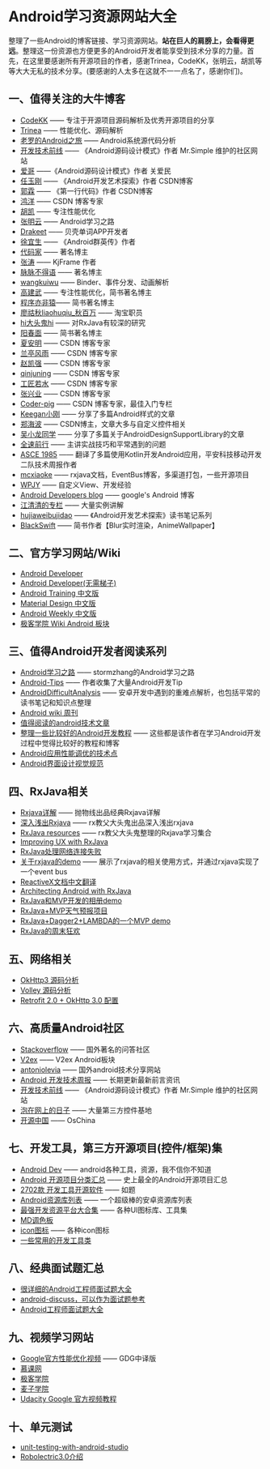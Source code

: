 Android学习资源网站大全
=====================

整理了一些Android的博客链接、学习资源网站。**站在巨人的肩膀上，会看得更远**。整理这一份资源也方便更多的Android开发者能享受到技术分享的力量。首先，在这里要感谢所有开源项目的作者，感谢Trinea，CodeKK，张明云，胡凯等等大大无私的技术分享。(要感谢的人太多在这就不一一点名了，感谢你们)。

## 一、值得关注的大牛博客

* [CodeKK](http://a.codekk.com/) —— 专注于开源项目源码解析及优秀开源项目的分享
* [Trinea](http://www.trinea.cn/) —— 性能优化、源码解析
* [老罗的Android之旅](http://blog.csdn.net/Luoshengyang) —— Android系统源代码分析
* [开发技术前线](http://www.devtf.cn/) —— 《Android源码设计模式》作者 Mr.Simple 维护的社区网站
* [爱哥](http://blog.csdn.net/aigestudio) ——《Android源码设计模式》作者 关爱民 
* [任玉刚](http://blog.csdn.net/singwhatiwanna) —— 《Android开发艺术探索》作者 CSDN博客
* [郭霖](http://blog.csdn.net/guolin_blog) —— 《第一行代码》作者 CSDN博客
* [鸿洋](http://blog.csdn.net/lmj623565791) —— CSDN 博客专家
* [胡凯](http://hukai.me) —— 专注性能优化
* [张明云](http://www.jianshu.com/users/e6885381f7d4/latest_articles) —— Android学习之路
* [Drakeet](http://drakeet.me) —— 贝壳单词APP开发者
* [徐宜生](http://blog.csdn.net/eclipsexys) —— 《Android群英传》作者
* [代码家](http://blog.daimajia.com/) —— 著名博主
* [张涛](http://kymjs.com) —— KjFrame 作者
* [脉脉不得语](http://www.inferjay.com/blog/categories/androiddevweekly/) —— 著名博主
* [wangkuiwu](http://wangkuiwu.github.io) —— Binder、事件分发、动画解析
* [高建武](http://www.jianshu.com/users/FK4sc4/latest_articles) —— 专注性能优化，简书著名博主
* [程序亦非猿](http://yifeiyuan.me)—— 简书著名博主
* [廖祜秋liaohuqiu_秋百万](http://liaohuqiu.net) —— 淘宝职员
* [hi大头鬼hi](http://blog.csdn.net/lzyzsd) —— 对RxJava有较深的研究
* [阳春面](http://www.jianshu.com/users/nqobaq/latest_articles) —— 简书著名博主
* [夏安明](http://blog.csdn.net/xiaanming) —— CSDN 博客专家
* [兰亭风雨](http://blog.csdn.net/ns_code) —— CSDN 博客专家
* [赵凯强](http://blog.csdn.net/zhaokaiqiang1992) —— CSDN 博客专家
* [qinjuning](http://blog.csdn.net/qinjuning) —— CSDN 博客专家
* [工匠若水](http://blog.csdn.net/yanbober) —— CSDN 博客专家
* [张兴业](http://blog.csdn.net/xyz_lmn) —— CSDN 博客专家
* [Coder-pig](http://blog.csdn.net/coder_pig) —— CSDN 博客专家，最佳入门专栏
* [Keegan小刚](http://keeganlee.me/) —— 分享了多篇Android样式的文章
* [郑海波](http://blog.csdn.net/NUPTboyZHB/) —— CSDN博主，文章大多与自定义控件相关
* [吴小龙同学](http://wuxiaolong.me/) —— 分享了多篇关于AndroidDesignSupportLibrary的文章
* [全速前行](http://blog.csdn.net/lincyang) —— 主讲实战技巧和平常遇到的问题
* [ASCE 1985](http://blog.csdn.net/asce1885) —— 翻译了多篇使用Kotlin开发Android应用，平安科技移动开发二队技术周报作者
* [mcxiaoke](http://blog.mcxiaoke.com) —— rxjava文档，EventBus博客，多渠道打包，一些开源项目
* [WPJY](http://blog.csdn.net/wangjinyu501?viewmode=contents) —— 自定义View、开发经验
* [Android Developers blog](http://android-developers.blogspot.jp/) —— google's Android 博客
* [江清清的专栏](http://blog.csdn.net/developer_jiangqq) —— 	大量实例讲解
* [hujiaweibujidao](http://hujiaweibujidao.github.io) —— 《Android开发艺术探索》读书笔记系列
* [BlackSwift](http://www.jianshu.com/users/b99b0edd4e77/latest_articles) —— 简书作者【Blur实时渲染，AnimeWallpaper】

## 二、官方学习网站/Wiki

* [Android Developer](http://developer.android.com/)
* [Android Developer(无需梯子)](http://androiddoc.qiniudn.com/index.html)
* [Android Training 中文版](http://hukai.me/android-training-course-in-chinese/index.html)
* [Material Design 中文版](http://wiki.jikexueyuan.com/project/material-design/)
* [Android Weekly 中文版](http://wiki.jikexueyuan.com/project/android-weekly/)
* [极客学院 Wiki Android 板块](http://wiki.jikexueyuan.com/list/android)


## 三、值得Android开发者阅读系列

* [Android学习之路](http://www.stormzhang.com/android/2014/07/07/learn-android-from-rookie/) —— stormzhang的Android学习之路
* [Android-Tips](https://github.com/tangqi92/Android-Tips) —— 作者收集了大量Android开发Tip
* [AndroidDifficultAnalysis](https://github.com/ZhaoKaiQiang/AndroidDifficultAnalysis) —— 安卓开发中遇到的重难点解析，也包括平常的读书笔记和知识点整理
* [Android wiki 周刊](https://github.com/bboyfeiyu/android-tech-frontier/wiki)
* [值得阅读的android技术文章](https://github.com/bboyfeiyu/Worth-Reading-the-Android-technical-articles) 
* [整理一些比较好的Android开发教程](http://bxbxbai.github.io/2014/10/07/android-develop-resource/) —— 这些都是该作者在学习Android开发过程中觉得比较好的教程和博客
* [Android应用性能调优的技术点](http://zhuanlan.zhihu.com/kaede/20326073)
* [Android界面设计视觉规范](http://www.woshipm.com/ucd/243897.html?utm_source=tuicool&utm_medium=referral)


## 四、RxJava相关

* [Rxjava详解](http://gank.io/post/560e15be2dca930e00da1083) —— 抛物线出品经典Rxjava详解
* [深入浅出Rxjava](http://blog.csdn.net/lzyzsd/article/details/41833541) —— rx教父大头鬼出品深入浅出rxjava
* [RxJava resources](https://github.com/lzyzsd/Awesome-RxJava) —— rx教父大头鬼整理的Rxjava学习集合
* [Improving UX with RxJava](https://medium.com/@diolor/improving-ux-with-rxjava-4440a13b157f#.9mc2oeyzo)
* [RxJava处理网络连接失败](http://www.jianshu.com/p/7e28c8216c7d)
* [关于rxjava的demo](https://github.com/kaushikgopal/RxJava-Android-Samples) —— 展示了rxjava的相关使用方式，并通过rxjava实现了一个event bus
* [ReactiveX文档中文翻译](https://mcxiaoke.gitbooks.io/rxdocs/content/index.html)
* [Architecting Android with RxJava](http://www.jianshu.com/p/943ceaccfdff)
* [RxJava和MVP开发的相册demo](https://github.com/crosswall/Android-PickPhotos)
* [RxJava+MVP天气预报项目](https://github.com/SmartDengg/RxWeather)
* [RxJava+Dagger2+LAMBDA的一个MVP demo](https://github.com/richardradics/RxAndroidBootstrap)
* [RxJava的周末狂欢](http://mrfu.me/2016/01/10/RxWeekend/?hmsr=toutiao.io&utm_medium=toutiao.io&utm_source=toutiao.io)

## 五、网络相关
* [OkHttp3 源码分析](http://www.jianshu.com/p/aad5aacd79bf)
* [Volley 源码分析](http://blog.csdn.net/nugongahou110/article/details/46829605)
* [Retrofit 2.0 + OkHttp 3.0 配置](https://drakeet.me/retrofit-2-0-okhttp-3-0-config)

## 六、高质量Android社区

* [Stackoverflow](http://stackoverflow.com/questions/tagged/android) —— 国外著名的问答社区
* [V2ex](https://www.v2ex.com/go/android) —— V2ex Android板块
* [antoniolevia](http://antonioleiva.com) —— 国外android技术分享网站
* [Android 开发技术周报](http://www.androidweekly.cn) —— 长期更新最新前言资讯
* [开发技术前线](http://www.devtf.cn/) —— 《Android源码设计模式》作者 Mr.Simple 维护的社区网站
* [泡在网上的日子](http://www.jcodecraeer.com/) —— 大量第三方控件基地
* [开源中国](http://www.oschina.net/android) —— OsChina


## 七、开发工具，第三方开源项目(控件/框架)集

* [Android Dev](http://www.androiddevtools.cn/) —— android各种工具，资源，我不信你不知道
* [Android 开源项目分类汇总](https://github.com/Trinea/android-open-project) —— 史上最全的Android开源项目汇总
* [2702款 开发工具开源软件](http://www.oschina.net/project/tag/11/devtools) —— 如题
* [Android资源库列表](http://app.memect.com/doc/android.html) —— 一个超级棒的安卓资源库列表
* [最强开发资源平台大合集](http://www.oschina.net/question/2285044_219206?fromerr=gEGePPMG) —— 各种UI图标库、工具集
* [MD调色板](http://www.materialpalette.com)
* [icon图标](https://icomoon.io/app/#/select) —— 各种icon图标
* [一些常用的开发工具类](https://github.com/l123456789jy/Lazy)

## 八、经典面试题汇总

* [很详细的Android工程师面试题大全](http://blog.csdn.net/mc_hust/article/details/49517915)
* [android-discuss，可以作为面试题参考](https://github.com/android-cn/android-discuss/issues)
* [Android工程师面试题大全](http://www.jianshu.com/p/1bdf7d0e1ac5)

## 九、视频学习网站

* [Google官方性能优化视频](http://chinagdg.org/google-videos/) —— GDG中译版
* [慕课网](http://www.imooc.com/)
* [极客学院](http://www.jikexueyuan.com/)
* [麦子学院](http://www.maiziedu.com/)
* [Udacity Google 官方视频教程](https://www.udacity.com/courses/android)

## 十、单元测试

* [unit-testing-with-android-studio](http://rexstjohn.com/unit-testing-with-android-studio/)
* [Robolectric3.0介绍](http://www.jianshu.com/p/9d988a2f8ff7)
